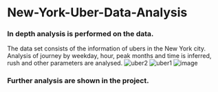 # New-York-Uber-Data-Analysis
### In depth analysis is performed on the data.
The data set consists of the information of ubers in the New York city.
Analysis of journey by weekday, hour, peak months and time is inferred, rush and other parameters are analysed.
![uber2](https://user-images.githubusercontent.com/58543237/145616899-5f6adb61-774b-46e8-906a-b5b5e9aa0087.JPG)
![uber1](https://user-images.githubusercontent.com/58543237/145616932-6c9ce1a8-1962-4646-b05c-aac4eae9049b.JPG)
![image](https://user-images.githubusercontent.com/58543237/145617039-f6cdb0b9-c62e-40d5-9732-f29f375a48b4.png)
### Further analysis are shown in the project.

